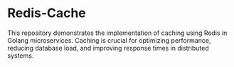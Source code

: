 # Redis-Cache
This repository demonstrates the implementation of caching using Redis in Golang microservices. Caching is crucial for optimizing performance, reducing database load, and improving response times in distributed systems.
